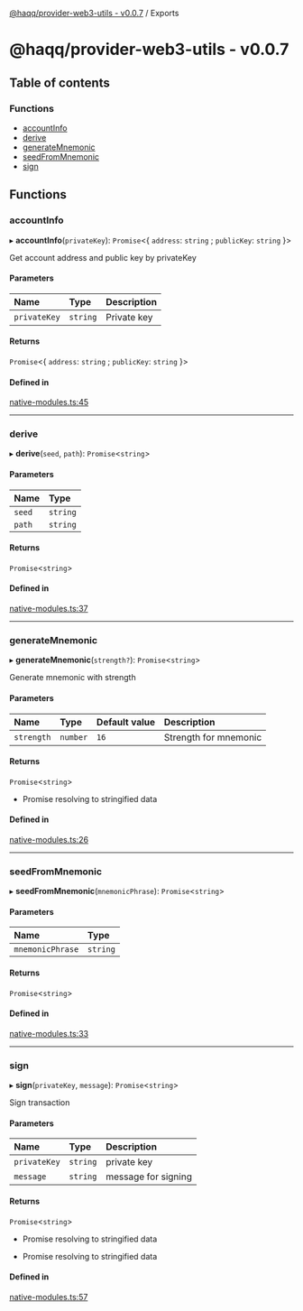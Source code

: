 [@haqq/provider-web3-utils - v0.0.7](README.md) / Exports

# @haqq/provider-web3-utils - v0.0.7

## Table of contents

### Functions

- [accountInfo](modules.md#accountinfo)
- [derive](modules.md#derive)
- [generateMnemonic](modules.md#generatemnemonic)
- [seedFromMnemonic](modules.md#seedfrommnemonic)
- [sign](modules.md#sign)

## Functions

### accountInfo

▸ **accountInfo**(`privateKey`): `Promise`<{ `address`: `string` ; `publicKey`: `string`  }\>

Get account address and public key by privateKey

#### Parameters

| Name | Type | Description |
| :------ | :------ | :------ |
| `privateKey` | `string` | Private key |

#### Returns

`Promise`<{ `address`: `string` ; `publicKey`: `string`  }\>

#### Defined in

[native-modules.ts:45](https://github.com/haqq-network/haqq-wallet-provider-web3-utils/blob/d89fa51/src/native-modules.ts#L45)

___

### derive

▸ **derive**(`seed`, `path`): `Promise`<`string`\>

#### Parameters

| Name | Type |
| :------ | :------ |
| `seed` | `string` |
| `path` | `string` |

#### Returns

`Promise`<`string`\>

#### Defined in

[native-modules.ts:37](https://github.com/haqq-network/haqq-wallet-provider-web3-utils/blob/d89fa51/src/native-modules.ts#L37)

___

### generateMnemonic

▸ **generateMnemonic**(`strength?`): `Promise`<`string`\>

Generate mnemonic with strength

#### Parameters

| Name | Type | Default value | Description |
| :------ | :------ | :------ | :------ |
| `strength` | `number` | `16` | Strength for mnemonic |

#### Returns

`Promise`<`string`\>

- Promise resolving to stringified data

#### Defined in

[native-modules.ts:26](https://github.com/haqq-network/haqq-wallet-provider-web3-utils/blob/d89fa51/src/native-modules.ts#L26)

___

### seedFromMnemonic

▸ **seedFromMnemonic**(`mnemonicPhrase`): `Promise`<`string`\>

#### Parameters

| Name | Type |
| :------ | :------ |
| `mnemonicPhrase` | `string` |

#### Returns

`Promise`<`string`\>

#### Defined in

[native-modules.ts:33](https://github.com/haqq-network/haqq-wallet-provider-web3-utils/blob/d89fa51/src/native-modules.ts#L33)

___

### sign

▸ **sign**(`privateKey`, `message`): `Promise`<`string`\>

Sign transaction

#### Parameters

| Name | Type | Description |
| :------ | :------ | :------ |
| `privateKey` | `string` | private key |
| `message` | `string` | message for signing |

#### Returns

`Promise`<`string`\>

- Promise resolving to stringified data

- Promise resolving to stringified data

#### Defined in

[native-modules.ts:57](https://github.com/haqq-network/haqq-wallet-provider-web3-utils/blob/d89fa51/src/native-modules.ts#L57)

